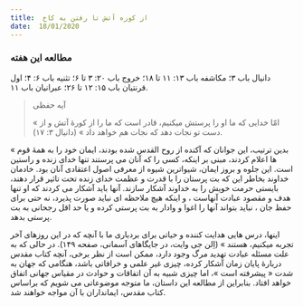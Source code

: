 ```yaml
---
title:  از کوره آتش تا رفتن به کاخ
date:  18/01/2020
---
```


### مطالعه این هفته
دانیال باب ۳؛ مکاشفه باب ۱۳: ۱۱ تا ۱۸؛ خروج باب ۲۰: ۳ تا ۶؛ تثنیه باب ۶: ۴؛ اول قرنتیان باب ۱۵: ۱۲ تا ۲۶؛ عبرانیان باب ۱۱.

> <p>آیه حفظی</p>
> « امّا خدایی که ما او را پرستش میکنیم، قادر است که ما را از کورهٔ آتش و از دست تو نجات دهد که نجات هم خواهد داد » (دانیال ۳: ۱۷).

« بدین ترتیب، این جوانان که آکنده از روح القدس شده بودند، ایمان خود را به همهٔ قوم ها اعلام کردند، مبنی بر اینکه، کسی را که آنان می پرستند تنها خدای زنده و راستین است. این جلوه و بروز ایمان، شیواترین شیوه از معرفی اصول اعتقادی آنان بود. خادمان خداوند بخاطر این که بت پرستان را با قدرت و عظمت خدای زنده تحت تاثیر قرار دهند، بایستی حرمت خویش را به خداوند آشکار سازند. آنها باید آشکار می کردند که او تنها هدف و مقصود عبادت آنهاست ، و اینکه هیچ ملاحظه ای نباید صورت پذیرد، نه حتی برای حفظ جان ، نباید بتواند آنها را اغوا و وادار به بت پرستی کرده و یا حد اقل رجحانی  به بت پرستی بدهد.

اینها، درس هایی هدایت کننده و حیاتی برای بردباری ما با آنچه که در این روزهای آخر تجربه میکنیم، هستند » (اِلن جی وایت، در جایگاهای آسمانی، صفحه ۱۴۹). در حالی که به علت مسئله عبادت تهدید مرگ وجود دارد، ممکن است از نظر برخی، آنچه کتاب مقدس دربارهٔ پایان زمان آشکار کرده، چیزی غیر علمی و خرافاتی باشد، هنگامی که جهان به شدت « پیشرفته است »، اما چیزی شبیه به آن اتفاقات و حوادث در مقیاس جهانی اتفاق خواهد افتاد. بنابراین از مطالعه این داستان، ما متوجه موضوعاتی می شویم که براساس کتاب مقدس، ایمانداران با آن مواجه خواهند شد.
